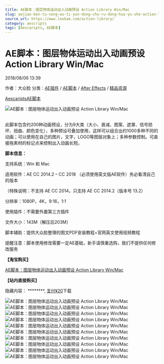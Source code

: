 ```yaml
---
title: AE脚本：图层物体运动出入动画预设 Action Library Win/Mac
slug: aejiao-ben-tu-ceng-wu-ti-yun-dong-chu-ru-dong-hua-yu-she-action-library-win-mac
source_url: https://www.lookae.com/action-library/
category: aescripts
tags: [Aescaripts, AE脚本]
---
```

# AE脚本：图层物体运动出入动画预设 Action Library Win/Mac

2018/08/06 13:39

作者：大众脸
分类：[AE插件](https://www.lookae.com/after-effects/aechajian/) / [AE脚本](https://www.lookae.com/after-effects/aescripts/) / [After Effects](https://www.lookae.com/after-effects/) / [精品资源](https://www.lookae.com/fufei/)

[Aescaripts](https://www.lookae.com/tag/aescaripts/)[AE脚本](https://www.lookae.com/tag/ae%e8%84%9a%e6%9c%ac/)

![AE脚本：图层物体运动出入动画预设 Action Library Win/Mac](https://www.lookae.com/wp-content/uploads/2018/08/Action-Library.jpg "AE脚本：图层物体运动出入动画预设 Action Library Win/Mac-LookAE.com")  
[﻿](https://cloud.video.taobao.com//play/u/705956171/p/1/e/6/t/1/50224362014.mp4?_=1")

此脚本包含约200种动画预设，分为9大类（大小、衰减、图案、遮罩、信号损坏、扭曲、颜色变化），多种预设可叠加使用，这样可以组合出约1000多种不同的动画；可以使用在自己的图片，文字，LOGO等图层对象上；多种参数控制。可直接拖素材的标记点来控制出入动画长短。

**脚本信息：**

支持系统：Win 和 Mac

适用软件：AE CC 2014.2 – CC 2018 （必须使用英文版AE软件）务必看清自己的版本

（特殊说明：不支持 AE CC 2014，只支持 AE CC 2014.2（版本号 13.2）

分辨率：1080P，4K，9:16，1:1

使用插件：不需要外置第三方插件

文件大小：143M（解压后203M）

脚本辅助：提供大众脸整理的图文PDF安装教程+官网英文使用视频教程

提醒注意：脚本使用修改需要一定AE基础，新手请慎重选购，我们不提供任何修改服务

**【淘宝购买】**

[AE脚本：图层物体运动出入动画预设 Action Library Win/Mac](https://item.taobao.com/item.htm?id=575040370619)

**【站内直接购买】**

隐藏内容：
\*\*\*\*\*\*\*\*,
[支付¥20](https://www.lookae.com/wp-login.php?redirect_to=https%3A%2F%2Fwww.lookae.com%2Faction-library%2F)下载

![AE脚本：图层物体运动出入动画预设 Action Library Win/Mac](https://img.alicdn.com/imgextra/i3/705956171/TB2yfePA5OYBuNjSsD4XXbSkFXa_!!705956171.gif "AE脚本：图层物体运动出入动画预设 Action Library Win/Mac-LookAE.com")![AE脚本：图层物体运动出入动画预设 Action Library Win/Mac](https://img.alicdn.com/imgextra/i1/705956171/TB20C1lJqmWBuNjy1XaXXXCbXXa_!!705956171.gif "AE脚本：图层物体运动出入动画预设 Action Library Win/Mac-LookAE.com")![AE脚本：图层物体运动出入动画预设 Action Library Win/Mac](https://img.alicdn.com/imgextra/i1/705956171/TB2GCYVmBnTBKNjSZPfXXbf1XXa_!!705956171.gif "AE脚本：图层物体运动出入动画预设 Action Library Win/Mac-LookAE.com")![AE脚本：图层物体运动出入动画预设 Action Library Win/Mac](https://img.alicdn.com/imgextra/i3/705956171/TB2YX8bcjrguuRjy0FeXXXcbFXa_!!705956171.gif "AE脚本：图层物体运动出入动画预设 Action Library Win/Mac-LookAE.com")![AE脚本：图层物体运动出入动画预设 Action Library Win/Mac](https://img.alicdn.com/imgextra/i1/705956171/TB25y1BAZuYBuNkSmRyXXcA3pXa_!!705956171.gif "AE脚本：图层物体运动出入动画预设 Action Library Win/Mac-LookAE.com")![AE脚本：图层物体运动出入动画预设 Action Library Win/Mac](https://img.alicdn.com/imgextra/i2/705956171/TB2W91qA2iSBuNkSnhJXXbDcpXa_!!705956171.gif "AE脚本：图层物体运动出入动画预设 Action Library Win/Mac-LookAE.com")![AE脚本：图层物体运动出入动画预设 Action Library Win/Mac](https://img.alicdn.com/imgextra/i2/705956171/TB27XfVJbuWBuNjSszgXXb8jVXa_!!705956171.gif "AE脚本：图层物体运动出入动画预设 Action Library Win/Mac-LookAE.com")![AE脚本：图层物体运动出入动画预设 Action Library Win/Mac](https://img.alicdn.com/imgextra/i2/705956171/TB2xeryA8yWBuNkSmFPXXXguVXa_!!705956171.gif "AE脚本：图层物体运动出入动画预设 Action Library Win/Mac-LookAE.com")![AE脚本：图层物体运动出入动画预设 Action Library Win/Mac](https://img.alicdn.com/imgextra/i1/705956171/TB2.yQTJhGYBuNjy0FnXXX5lpXa_!!705956171.gif "AE脚本：图层物体运动出入动画预设 Action Library Win/Mac-LookAE.com")![AE脚本：图层物体运动出入动画预设 Action Library Win/Mac](https://img.alicdn.com/imgextra/i4/705956171/TB21nXacjrguuRjy0FeXXXcbFXa_!!705956171.gif "AE脚本：图层物体运动出入动画预设 Action Library Win/Mac-LookAE.com")
